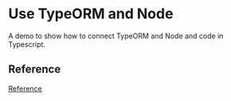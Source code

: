 # Use TypeORM and Node

A demo to show how to connect TypeORM and Node and code in Typescript.

## Reference
[Reference](https://www.youtube.com/watch?v=JaTbzPcyiOE)
